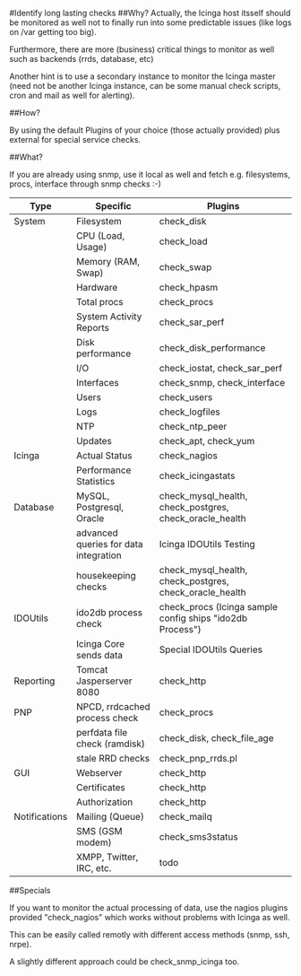 #Identify long lasting checks
##Why?
Actually, the Icinga host itsself should be monitored as well not to finally run into some predictable issues (like logs on /var getting too big). 

Furthermore, there are more (business) critical things to monitor as well such as backends (rrds, database, etc)

Another hint is to use a secondary instance to monitor the Icinga master (need not be another Icinga instance, can be some manual check scripts, cron and mail as well for alerting).

##How?

By using the default Plugins of your choice (those actually provided) plus external for special service checks.

##What?

If you are already using snmp, use it local as well and fetch e.g. filesystems, procs, interface through snmp checks :-)

|Type|Specific|Plugins|
|---|---|---|
|System| Filesystem|check_disk|
||CPU (Load, Usage)|check_load|
||Memory (RAM, Swap)|check_swap|
||Hardware|check_hpasm|
||Total procs|check_procs|
||System Activity Reports| check_sar_perf |
||Disk performance|check_disk_performance|
||I/O|check_iostat, check_sar_perf|
||Interfaces|check_snmp, check_interface|
||Users|check_users|
||Logs|check_logfiles|
||NTP|check_ntp_peer|
||Updates|check_apt, check_yum|
|Icinga|Actual Status|check_nagios|
||Performance Statistics|check_icingastats|
|Database|MySQL, Postgresql, Oracle|check_mysql_health, check_postgres, check_oracle_health|
||advanced queries for data integration|Icinga IDOUtils Testing| 
||housekeeping checks|check_mysql_health, check_postgres, check_oracle_health|
|IDOUtils|ido2db process check|check_procs (Icinga sample config ships "ido2db Process")|
||Icinga Core sends data|Special IDOUtils Queries|
|Reporting|Tomcat Jasperserver 8080|check_http|
|PNP|NPCD, rrdcached process check|check_procs|
||perfdata file check (ramdisk)|check_disk, check_file_age|
||stale RRD checks|check_pnp_rrds.pl|
|GUI|Webserver|check_http|
||Certificates|check_http|
||Authorization|check_http|
|Notifications|Mailing (Queue)|check_mailq|
||SMS (GSM modem)|check_sms3status| 
||XMPP, Twitter, IRC, etc.|todo|

##Specials

If you want to monitor the actual processing of data, use the nagios plugins provided "check_nagios" which works without problems with Icinga as well.

This can be easily called remotly with different access methods (snmp, ssh, nrpe).

A slightly different approach could be check_snmp_icinga too.